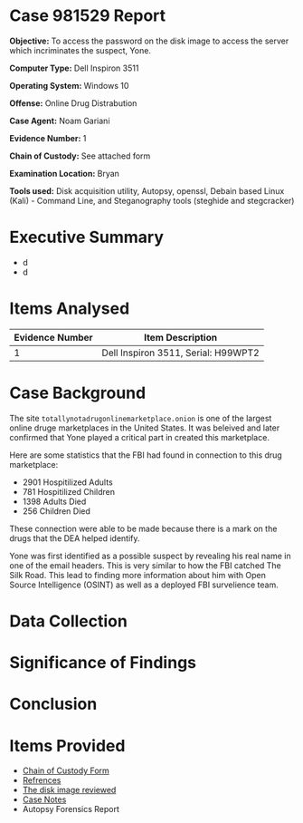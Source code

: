 # Case 981529 Report

**Objective:** To access the password on the disk image to access the server which incriminates the suspect, Yone.

**Computer Type:** Dell Inspiron 3511

**Operating System:** Windows 10

**Offense:** Online Drug Distrabution 

**Case Agent:** Noam Gariani

**Evidence Number:** 1

**Chain of Custody:** See attached form

**Examination Location:** Bryan

**Tools used:** Disk acquisition utility, Autopsy, openssl, Debain based Linux (Kali) - Command Line, and Steganography tools (steghide and stegcracker)

# Executive Summary

* d
* d

# Items Analysed 

| Evidence Number  | Item Description                     |
| -------------    | -------------                        |
| 1                | Dell Inspiron 3511, Serial: H99WPT2  |

# Case Background

The site ```totallynotadrugonlinemarketplace.onion``` is one of the largest online druge marketplaces in the United States. It was beleived and later confirmed that Yone played a critical part in created this marketplace.

Here are some statistics that the FBI had found in connection to this drug marketplace: 

* 2901 Hospitilized Adults
* 781 Hospitilized Children
* 1398 Adults Died
* 256 Children Died

These connection were able to be made because there is a mark on the drugs that the DEA helped identify.

Yone was first identified as a possible suspect by revealing his real name in one of the email headers. This is very similar to how the FBI catched The Silk Road. This lead to finding more information about him with Open Source Intelligence (OSINT) as well as a deployed FBI survelience team.

# Data Collection



# Significance of Findings



# Conclusion




# Items Provided

* [Chain of Custody Form](https://github.com/noamgariani11/Mock-Report/blob/main/chain-of-custody.pdf)
* [Refrences](https://github.com/noamgariani11/Mock-Report/blob/main/references.md)
* [The disk image reviewed](https://artifacts.picoctf.net/c/485/disk.flag.img.gz)
* [Case Notes](https://github.com/noamgariani11/Mock-Report/blob/main/CaseNotes.md)
* Autopsy Forensics Report






